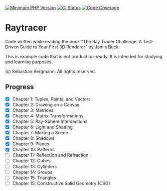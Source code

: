 [![Minimum PHP Version](https://img.shields.io/badge/php-%3E%3D%208.4-8892BF.svg?style=flat-square)](https://php.net/)
[![CI Status](https://github.com/sebastianbergmann/raytracer/workflows/CI/badge.svg?branch=main&event=push)](https://github.com/sebastianbergmann/raytracer/actions)
[![Code Coverage](https://codecov.io/gh/sebastianbergmann/raytracer/branch/main/graph/badge.svg?token=IfbgdrCpOM)](https://codecov.io/gh/sebastianbergmann/raytracer)

# Raytracer

Code written while reading the book "The Ray Tracer Challenge: A Test-Driven Guide to Your First 3D Renderer" by Jamis Buck.

This is example code that is not production-ready. It is intended for studying and learning purposes.

(c) Sebastian Bergmann. All rights reserved.

## Progress

- [X] Chapter 1: Tuples, Points, and Vectors
- [X] Chapter 2: Drawing on a Canvas
- [X] Chapter 3: Matrices
- [X] Chapter 4: Matrix Transformations
- [X] Chapter 5: Ray-Sphere Intersections
- [X] Chapter 6: Light and Shading
- [X] Chapter 7: Making a Scene
- [X] Chapter 8: Shadows
- [X] Chapter 9: Planes
- [X] Chapter 10: Patterns
- [ ] Chapter 11: Reflection and Refraction
- [ ] Chapter 12: Cubes
- [ ] Chapter 13: Cylinders
- [ ] Chapter 14: Groups
- [ ] Chapter 15: Triangles
- [ ] Chapter 15: Constructive Solid Geometry (CSG)
